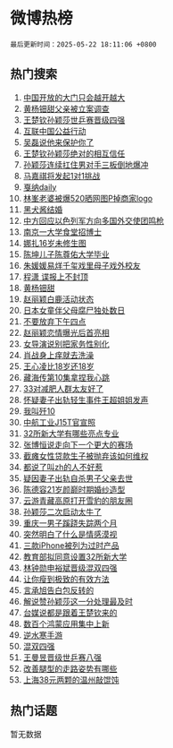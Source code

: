 # 微博热榜

`最后更新时间：2025-05-22 18:11:06 +0800`

## 热门搜索

1. [中国开放的大门只会越开越大](https://m.weibo.cn/search?containerid=100103type%3D1%26t%3D10%26q%3D%23%E4%B8%AD%E5%9B%BD%E5%BC%80%E6%94%BE%E7%9A%84%E5%A4%A7%E9%97%A8%E5%8F%AA%E4%BC%9A%E8%B6%8A%E5%BC%80%E8%B6%8A%E5%A4%A7%23&stream_entry_id=51&isnewpage=1&extparam=seat%3D1%26cate%3D10103%26dgr%3D0%26q%3D%2523%25E4%25B8%25AD%25E5%259B%25BD%25E5%25BC%2580%25E6%2594%25BE%25E7%259A%2584%25E5%25A4%25A7%25E9%2597%25A8%25E5%258F%25AA%25E4%25BC%259A%25E8%25B6%258A%25E5%25BC%2580%25E8%25B6%258A%25E5%25A4%25A7%2523%26filter_type%3Drealtimehot%26stream_entry_id%3D51%26c_type%3D51%26pos%3D0%26display_time%3D1747908664%26pre_seqid%3D17479086649030414504584)
1. [黄杨钿甜父亲被立案调查](https://m.weibo.cn/search?containerid=100103type%3D1%26t%3D10%26q%3D%23%E9%BB%84%E6%9D%A8%E9%92%BF%E7%94%9C%E7%88%B6%E4%BA%B2%E8%A2%AB%E7%AB%8B%E6%A1%88%E8%B0%83%E6%9F%A5%23&stream_entry_id=31&isnewpage=1&extparam=seat%3D1%26flag%3D4%26realpos%3D1%26lcate%3D5001%26c_type%3D31%26pos%3D0%26cate%3D5001%26dgr%3D0%26q%3D%2523%25E9%25BB%2584%25E6%259D%25A8%25E9%2592%25BF%25E7%2594%259C%25E7%2588%25B6%25E4%25BA%25B2%25E8%25A2%25AB%25E7%25AB%258B%25E6%25A1%2588%25E8%25B0%2583%25E6%259F%25A5%2523%26stream_entry_id%3D31%26band_rank%3D1%26filter_type%3Drealtimehot%26display_time%3D1747908664%26pre_seqid%3D17479086649030414504584)
1. [王楚钦孙颖莎世乒赛晋级四强](https://m.weibo.cn/search?containerid=100103type%3D1%26t%3D10%26q%3D%23%E7%8E%8B%E6%A5%9A%E9%92%A6%E5%AD%99%E9%A2%96%E8%8E%8E%E4%B8%96%E4%B9%92%E8%B5%9B%E6%99%8B%E7%BA%A7%E5%9B%9B%E5%BC%BA%23&stream_entry_id=31&isnewpage=1&extparam=seat%3D1%26flag%3D1%26realpos%3D2%26lcate%3D5001%26c_type%3D31%26pos%3D1%26cate%3D5001%26dgr%3D0%26q%3D%2523%25E7%258E%258B%25E6%25A5%259A%25E9%2592%25A6%25E5%25AD%2599%25E9%25A2%2596%25E8%258E%258E%25E4%25B8%2596%25E4%25B9%2592%25E8%25B5%259B%25E6%2599%258B%25E7%25BA%25A7%25E5%259B%259B%25E5%25BC%25BA%2523%26stream_entry_id%3D31%26band_rank%3D2%26filter_type%3Drealtimehot%26display_time%3D1747908664%26pre_seqid%3D17479086649030414504584)
1. [互联中国公益行动](https://m.weibo.cn/search?containerid=100103type%3D1%26t%3D10%26q%3D%23%E4%BA%92%E8%81%94%E4%B8%AD%E5%9B%BD%E5%85%AC%E7%9B%8A%E8%A1%8C%E5%8A%A8%23&stream_entry_id=31&isnewpage=1&extparam=seat%3D1%26flag%3D0%26realpos%3D3%26lcate%3D5001%26c_type%3D31%26pos%3D2%26cate%3D5001%26dgr%3D0%26q%3D%2523%25E4%25BA%2592%25E8%2581%2594%25E4%25B8%25AD%25E5%259B%25BD%25E5%2585%25AC%25E7%259B%258A%25E8%25A1%258C%25E5%258A%25A8%2523%26stream_entry_id%3D31%26band_rank%3D3%26filter_type%3Drealtimehot%26display_time%3D1747908664%26pre_seqid%3D17479086649030414504584)
1. [吴磊说他来保护你了](https://m.weibo.cn/search?containerid=100103type%3D1%26t%3D10%26q%3D%23%E5%90%B4%E7%A3%8A%E8%AF%B4%E4%BB%96%E6%9D%A5%E4%BF%9D%E6%8A%A4%E4%BD%A0%E4%BA%86%23&stream_entry_id=31&isnewpage=1&extparam=seat%3D1%26is_ad_pos%3D1%26q%3D%2523%25E5%2590%25B4%25E7%25A3%258A%25E8%25AF%25B4%25E4%25BB%2596%25E6%259D%25A5%25E4%25BF%259D%25E6%258A%25A4%25E4%25BD%25A0%25E4%25BA%2586%2523%26filter_type%3Drealtimehot%26adid%3D287160%26c_type%3D31%26pos%3D3%26cate%3D5001%26dgr%3D0%26lcate%3D5001%26stream_entry_id%3D31%26band_rank%3D4%26topic_ad%3D1%26display_time%3D1747908664%26pre_seqid%3D17479086649030414504584)
1. [王楚钦孙颖莎绝对的相互信任](https://m.weibo.cn/search?containerid=100103type%3D1%26t%3D10%26q%3D%23%E7%8E%8B%E6%A5%9A%E9%92%A6%E5%AD%99%E9%A2%96%E8%8E%8E%E7%BB%9D%E5%AF%B9%E7%9A%84%E7%9B%B8%E4%BA%92%E4%BF%A1%E4%BB%BB%23&stream_entry_id=31&isnewpage=1&extparam=seat%3D1%26flag%3D1%26realpos%3D4%26lcate%3D5001%26c_type%3D31%26pos%3D4%26cate%3D5001%26dgr%3D0%26q%3D%2523%25E7%258E%258B%25E6%25A5%259A%25E9%2592%25A6%25E5%25AD%2599%25E9%25A2%2596%25E8%258E%258E%25E7%25BB%259D%25E5%25AF%25B9%25E7%259A%2584%25E7%259B%25B8%25E4%25BA%2592%25E4%25BF%25A1%25E4%25BB%25BB%2523%26stream_entry_id%3D31%26band_rank%3D4%26filter_type%3Drealtimehot%26display_time%3D1747908664%26pre_seqid%3D17479086649030414504584)
1. [孙颖莎连续扛住男对手三板倒地爆冲](https://m.weibo.cn/search?containerid=100103type%3D1%26t%3D10%26q%3D%23%E5%AD%99%E9%A2%96%E8%8E%8E%E8%BF%9E%E7%BB%AD%E6%89%9B%E4%BD%8F%E7%94%B7%E5%AF%B9%E6%89%8B%E4%B8%89%E6%9D%BF%E5%80%92%E5%9C%B0%E7%88%86%E5%86%B2%23&stream_entry_id=31&isnewpage=1&extparam=seat%3D1%26flag%3D1%26realpos%3D5%26lcate%3D5001%26c_type%3D31%26pos%3D5%26cate%3D5001%26dgr%3D0%26q%3D%2523%25E5%25AD%2599%25E9%25A2%2596%25E8%258E%258E%25E8%25BF%259E%25E7%25BB%25AD%25E6%2589%259B%25E4%25BD%258F%25E7%2594%25B7%25E5%25AF%25B9%25E6%2589%258B%25E4%25B8%2589%25E6%259D%25BF%25E5%2580%2592%25E5%259C%25B0%25E7%2588%2586%25E5%2586%25B2%2523%26stream_entry_id%3D31%26band_rank%3D5%26filter_type%3Drealtimehot%26display_time%3D1747908664%26pre_seqid%3D17479086649030414504584)
1. [马嘉祺将发起1对1挑战](https://m.weibo.cn/search?containerid=100103type%3D1%26t%3D10%26q%3D%23%E9%A9%AC%E5%98%89%E7%A5%BA%E5%B0%86%E5%8F%91%E8%B5%B71%E5%AF%B91%E6%8C%91%E6%88%98%23&stream_entry_id=31&isnewpage=1&extparam=seat%3D1%26flag%3D1%26realpos%3D6%26lcate%3D5001%26c_type%3D31%26pos%3D6%26cate%3D5001%26dgr%3D0%26q%3D%2523%25E9%25A9%25AC%25E5%2598%2589%25E7%25A5%25BA%25E5%25B0%2586%25E5%258F%2591%25E8%25B5%25B71%25E5%25AF%25B91%25E6%258C%2591%25E6%2588%2598%2523%26stream_entry_id%3D31%26band_rank%3D6%26filter_type%3Drealtimehot%26display_time%3D1747908664%26pre_seqid%3D17479086649030414504584)
1. [戛纳daily](https://m.weibo.cn/search?containerid=100103type%3D1%26t%3D10%26q%3D%23%E6%88%9B%E7%BA%B3daily%23&stream_entry_id=31&isnewpage=1&extparam=seat%3D1%26is_ad_pos%3D1%26q%3D%2523%25E6%2588%259B%25E7%25BA%25B3daily%2523%26filter_type%3Drealtimehot%26adid%3D287243%26c_type%3D31%26pos%3D7%26cate%3D5001%26dgr%3D0%26lcate%3D5001%26stream_entry_id%3D31%26band_rank%3D7%26topic_ad%3D1%26display_time%3D1747908664%26pre_seqid%3D17479086649030414504584)
1. [林峯老婆被爆520晒网图P掉商家logo](https://m.weibo.cn/search?containerid=100103type%3D1%26t%3D10%26q%3D%23%E6%9E%97%E5%B3%AF%E8%80%81%E5%A9%86%E8%A2%AB%E7%88%86520%E6%99%92%E7%BD%91%E5%9B%BEP%E6%8E%89%E5%95%86%E5%AE%B6logo%23&stream_entry_id=31&isnewpage=1&extparam=seat%3D1%26flag%3D2%26realpos%3D7%26lcate%3D5001%26c_type%3D31%26pos%3D8%26cate%3D5001%26dgr%3D0%26q%3D%2523%25E6%259E%2597%25E5%25B3%25AF%25E8%2580%2581%25E5%25A9%2586%25E8%25A2%25AB%25E7%2588%2586520%25E6%2599%2592%25E7%25BD%2591%25E5%259B%25BEP%25E6%258E%2589%25E5%2595%2586%25E5%25AE%25B6logo%2523%26stream_entry_id%3D31%26band_rank%3D7%26filter_type%3Drealtimehot%26display_time%3D1747908664%26pre_seqid%3D17479086649030414504584)
1. [黑犬酱结婚](https://m.weibo.cn/search?containerid=100103type%3D1%26t%3D10%26q%3D%E9%BB%91%E7%8A%AC%E9%85%B1%E7%BB%93%E5%A9%9A&stream_entry_id=31&isnewpage=1&extparam=seat%3D1%26flag%3D2%26realpos%3D8%26lcate%3D5001%26c_type%3D31%26pos%3D9%26cate%3D5001%26dgr%3D0%26q%3D%25E9%25BB%2591%25E7%258A%25AC%25E9%2585%25B1%25E7%25BB%2593%25E5%25A9%259A%26stream_entry_id%3D31%26band_rank%3D8%26filter_type%3Drealtimehot%26display_time%3D1747908664%26pre_seqid%3D17479086649030414504584)
1. [中方回应以色列军方向多国外交使团鸣枪](https://m.weibo.cn/search?containerid=100103type%3D1%26t%3D10%26q%3D%23%E4%B8%AD%E6%96%B9%E5%9B%9E%E5%BA%94%E4%BB%A5%E8%89%B2%E5%88%97%E5%86%9B%E6%96%B9%E5%90%91%E5%A4%9A%E5%9B%BD%E5%A4%96%E4%BA%A4%E4%BD%BF%E5%9B%A2%E9%B8%A3%E6%9E%AA%23&stream_entry_id=31&isnewpage=1&extparam=seat%3D1%26flag%3D0%26realpos%3D9%26lcate%3D5001%26c_type%3D31%26pos%3D10%26cate%3D5001%26dgr%3D0%26q%3D%2523%25E4%25B8%25AD%25E6%2596%25B9%25E5%259B%259E%25E5%25BA%2594%25E4%25BB%25A5%25E8%2589%25B2%25E5%2588%2597%25E5%2586%259B%25E6%2596%25B9%25E5%2590%2591%25E5%25A4%259A%25E5%259B%25BD%25E5%25A4%2596%25E4%25BA%25A4%25E4%25BD%25BF%25E5%259B%25A2%25E9%25B8%25A3%25E6%259E%25AA%2523%26stream_entry_id%3D31%26band_rank%3D9%26filter_type%3Drealtimehot%26display_time%3D1747908664%26pre_seqid%3D17479086649030414504584)
1. [南京一大学食堂招博士](https://m.weibo.cn/search?containerid=100103type%3D1%26t%3D10%26q%3D%23%E5%8D%97%E4%BA%AC%E4%B8%80%E5%A4%A7%E5%AD%A6%E9%A3%9F%E5%A0%82%E6%8B%9B%E5%8D%9A%E5%A3%AB%23&stream_entry_id=31&isnewpage=1&extparam=seat%3D1%26flag%3D1%26realpos%3D10%26lcate%3D5001%26c_type%3D31%26pos%3D11%26cate%3D5001%26dgr%3D0%26q%3D%2523%25E5%258D%2597%25E4%25BA%25AC%25E4%25B8%2580%25E5%25A4%25A7%25E5%25AD%25A6%25E9%25A3%259F%25E5%25A0%2582%25E6%258B%259B%25E5%258D%259A%25E5%25A3%25AB%2523%26stream_entry_id%3D31%26band_rank%3D10%26filter_type%3Drealtimehot%26display_time%3D1747908664%26pre_seqid%3D17479086649030414504584)
1. [娜扎16岁未修生图](https://m.weibo.cn/search?containerid=100103type%3D1%26t%3D10%26q%3D%E5%A8%9C%E6%89%8E16%E5%B2%81%E6%9C%AA%E4%BF%AE%E7%94%9F%E5%9B%BE&stream_entry_id=31&isnewpage=1&extparam=seat%3D1%26flag%3D1%26realpos%3D11%26lcate%3D5001%26c_type%3D31%26pos%3D12%26cate%3D5001%26dgr%3D0%26q%3D%25E5%25A8%259C%25E6%2589%258E16%25E5%25B2%2581%25E6%259C%25AA%25E4%25BF%25AE%25E7%2594%259F%25E5%259B%25BE%26stream_entry_id%3D31%26band_rank%3D11%26filter_type%3Drealtimehot%26display_time%3D1747908664%26pre_seqid%3D17479086649030414504584)
1. [陈坤儿子陈尊佑大学毕业](https://m.weibo.cn/search?containerid=100103type%3D1%26t%3D10%26q%3D%23%E9%99%88%E5%9D%A4%E5%84%BF%E5%AD%90%E9%99%88%E5%B0%8A%E4%BD%91%E5%A4%A7%E5%AD%A6%E6%AF%95%E4%B8%9A%23&stream_entry_id=31&isnewpage=1&extparam=seat%3D1%26flag%3D2%26realpos%3D12%26lcate%3D5001%26c_type%3D31%26pos%3D13%26cate%3D5001%26dgr%3D0%26q%3D%2523%25E9%2599%2588%25E5%259D%25A4%25E5%2584%25BF%25E5%25AD%2590%25E9%2599%2588%25E5%25B0%258A%25E4%25BD%2591%25E5%25A4%25A7%25E5%25AD%25A6%25E6%25AF%2595%25E4%25B8%259A%2523%26stream_entry_id%3D31%26band_rank%3D12%26filter_type%3Drealtimehot%26display_time%3D1747908664%26pre_seqid%3D17479086649030414504584)
1. [朱媛媛易烊千玺戏里母子戏外校友](https://m.weibo.cn/search?containerid=100103type%3D1%26t%3D10%26q%3D%23%E6%9C%B1%E5%AA%9B%E5%AA%9B%E6%98%93%E7%83%8A%E5%8D%83%E7%8E%BA%E6%88%8F%E9%87%8C%E6%AF%8D%E5%AD%90%E6%88%8F%E5%A4%96%E6%A0%A1%E5%8F%8B%23&stream_entry_id=31&isnewpage=1&extparam=seat%3D1%26flag%3D1%26realpos%3D13%26lcate%3D5001%26c_type%3D31%26pos%3D14%26cate%3D5001%26dgr%3D0%26q%3D%2523%25E6%259C%25B1%25E5%25AA%259B%25E5%25AA%259B%25E6%2598%2593%25E7%2583%258A%25E5%258D%2583%25E7%258E%25BA%25E6%2588%258F%25E9%2587%258C%25E6%25AF%258D%25E5%25AD%2590%25E6%2588%258F%25E5%25A4%2596%25E6%25A0%25A1%25E5%258F%258B%2523%26stream_entry_id%3D31%26band_rank%3D13%26filter_type%3Drealtimehot%26display_time%3D1747908664%26pre_seqid%3D17479086649030414504584)
1. [程潇 谍报上不封顶](https://m.weibo.cn/search?containerid=100103type%3D1%26t%3D10%26q%3D%E7%A8%8B%E6%BD%87+%E8%B0%8D%E6%8A%A5%E4%B8%8A%E4%B8%8D%E5%B0%81%E9%A1%B6&stream_entry_id=31&isnewpage=1&extparam=seat%3D1%26flag%3D0%26realpos%3D14%26lcate%3D5001%26c_type%3D31%26pos%3D15%26cate%3D5001%26dgr%3D0%26q%3D%25E7%25A8%258B%25E6%25BD%2587%2520%25E8%25B0%258D%25E6%258A%25A5%25E4%25B8%258A%25E4%25B8%258D%25E5%25B0%2581%25E9%25A1%25B6%26stream_entry_id%3D31%26band_rank%3D14%26filter_type%3Drealtimehot%26display_time%3D1747908664%26pre_seqid%3D17479086649030414504584)
1. [黄杨钿甜](https://m.weibo.cn/search?containerid=100103type%3D1%26t%3D10%26q%3D%E9%BB%84%E6%9D%A8%E9%92%BF%E7%94%9C&stream_entry_id=31&isnewpage=1&extparam=seat%3D1%26flag%3D2%26realpos%3D15%26lcate%3D5001%26c_type%3D31%26pos%3D16%26cate%3D5001%26dgr%3D0%26q%3D%25E9%25BB%2584%25E6%259D%25A8%25E9%2592%25BF%25E7%2594%259C%26stream_entry_id%3D31%26band_rank%3D15%26filter_type%3Drealtimehot%26display_time%3D1747908664%26pre_seqid%3D17479086649030414504584)
1. [赵丽颖白鹿活动状态](https://m.weibo.cn/search?containerid=100103type%3D1%26t%3D10%26q%3D%23%E8%B5%B5%E4%B8%BD%E9%A2%96%E7%99%BD%E9%B9%BF%E6%B4%BB%E5%8A%A8%E7%8A%B6%E6%80%81%23&stream_entry_id=31&isnewpage=1&extparam=seat%3D1%26flag%3D1%26realpos%3D16%26lcate%3D5001%26c_type%3D31%26pos%3D17%26cate%3D5001%26dgr%3D0%26q%3D%2523%25E8%25B5%25B5%25E4%25B8%25BD%25E9%25A2%2596%25E7%2599%25BD%25E9%25B9%25BF%25E6%25B4%25BB%25E5%258A%25A8%25E7%258A%25B6%25E6%2580%2581%2523%26stream_entry_id%3D31%26band_rank%3D16%26filter_type%3Drealtimehot%26display_time%3D1747908664%26pre_seqid%3D17479086649030414504584)
1. [日本女童伴父母腐尸独处数日](https://m.weibo.cn/search?containerid=100103type%3D1%26t%3D10%26q%3D%E6%97%A5%E6%9C%AC%E5%A5%B3%E7%AB%A5%E4%BC%B4%E7%88%B6%E6%AF%8D%E8%85%90%E5%B0%B8%E7%8B%AC%E5%A4%84%E6%95%B0%E6%97%A5&stream_entry_id=31&isnewpage=1&extparam=seat%3D1%26flag%3D2%26realpos%3D17%26lcate%3D5001%26c_type%3D31%26pos%3D18%26cate%3D5001%26dgr%3D0%26q%3D%25E6%2597%25A5%25E6%259C%25AC%25E5%25A5%25B3%25E7%25AB%25A5%25E4%25BC%25B4%25E7%2588%25B6%25E6%25AF%258D%25E8%2585%2590%25E5%25B0%25B8%25E7%258B%25AC%25E5%25A4%2584%25E6%2595%25B0%25E6%2597%25A5%26stream_entry_id%3D31%26band_rank%3D17%26filter_type%3Drealtimehot%26display_time%3D1747908664%26pre_seqid%3D17479086649030414504584)
1. [不要放弃下午四点](https://m.weibo.cn/search?containerid=100103type%3D1%26t%3D10%26q%3D%E4%B8%8D%E8%A6%81%E6%94%BE%E5%BC%83%E4%B8%8B%E5%8D%88%E5%9B%9B%E7%82%B9&stream_entry_id=31&isnewpage=1&extparam=seat%3D1%26flag%3D2%26realpos%3D18%26lcate%3D5001%26c_type%3D31%26pos%3D19%26cate%3D5001%26dgr%3D0%26q%3D%25E4%25B8%258D%25E8%25A6%2581%25E6%2594%25BE%25E5%25BC%2583%25E4%25B8%258B%25E5%258D%2588%25E5%259B%259B%25E7%2582%25B9%26stream_entry_id%3D31%26band_rank%3D18%26filter_type%3Drealtimehot%26display_time%3D1747908664%26pre_seqid%3D17479086649030414504584)
1. [赵丽颖恋情曝光后首亮相](https://m.weibo.cn/search?containerid=100103type%3D1%26t%3D10%26q%3D%23%E8%B5%B5%E4%B8%BD%E9%A2%96%E6%81%8B%E6%83%85%E6%9B%9D%E5%85%89%E5%90%8E%E9%A6%96%E4%BA%AE%E7%9B%B8%23&stream_entry_id=31&isnewpage=1&extparam=seat%3D1%26flag%3D1%26realpos%3D19%26lcate%3D5001%26c_type%3D31%26pos%3D20%26cate%3D5001%26dgr%3D0%26q%3D%2523%25E8%25B5%25B5%25E4%25B8%25BD%25E9%25A2%2596%25E6%2581%258B%25E6%2583%2585%25E6%259B%259D%25E5%2585%2589%25E5%2590%258E%25E9%25A6%2596%25E4%25BA%25AE%25E7%259B%25B8%2523%26stream_entry_id%3D31%26band_rank%3D19%26filter_type%3Drealtimehot%26display_time%3D1747908664%26pre_seqid%3D17479086649030414504584)
1. [女导演说别把家务性别化](https://m.weibo.cn/search?containerid=100103type%3D1%26t%3D10%26q%3D%23%E5%A5%B3%E5%AF%BC%E6%BC%94%E8%AF%B4%E5%88%AB%E6%8A%8A%E5%AE%B6%E5%8A%A1%E6%80%A7%E5%88%AB%E5%8C%96%23&stream_entry_id=31&isnewpage=1&extparam=seat%3D1%26flag%3D1%26realpos%3D20%26lcate%3D5001%26c_type%3D31%26pos%3D21%26cate%3D5001%26dgr%3D0%26q%3D%2523%25E5%25A5%25B3%25E5%25AF%25BC%25E6%25BC%2594%25E8%25AF%25B4%25E5%2588%25AB%25E6%258A%258A%25E5%25AE%25B6%25E5%258A%25A1%25E6%2580%25A7%25E5%2588%25AB%25E5%258C%2596%2523%26stream_entry_id%3D31%26band_rank%3D20%26filter_type%3Drealtimehot%26display_time%3D1747908664%26pre_seqid%3D17479086649030414504584)
1. [肖战身上痒就去洗澡](https://m.weibo.cn/search?containerid=100103type%3D1%26t%3D10%26q%3D%23%E8%82%96%E6%88%98%E8%BA%AB%E4%B8%8A%E7%97%92%E5%B0%B1%E5%8E%BB%E6%B4%97%E6%BE%A1%23&stream_entry_id=31&isnewpage=1&extparam=seat%3D1%26flag%3D0%26realpos%3D21%26lcate%3D5001%26c_type%3D31%26pos%3D22%26cate%3D5001%26dgr%3D0%26q%3D%2523%25E8%2582%2596%25E6%2588%2598%25E8%25BA%25AB%25E4%25B8%258A%25E7%2597%2592%25E5%25B0%25B1%25E5%258E%25BB%25E6%25B4%2597%25E6%25BE%25A1%2523%26stream_entry_id%3D31%26band_rank%3D21%26filter_type%3Drealtimehot%26display_time%3D1747908664%26pre_seqid%3D17479086649030414504584)
1. [王心凌比18岁还18岁](https://m.weibo.cn/search?containerid=100103type%3D1%26t%3D10%26q%3D%E7%8E%8B%E5%BF%83%E5%87%8C%E6%AF%9418%E5%B2%81%E8%BF%9818%E5%B2%81&stream_entry_id=31&isnewpage=1&extparam=seat%3D1%26flag%3D1%26realpos%3D22%26lcate%3D5001%26c_type%3D31%26pos%3D23%26cate%3D5001%26dgr%3D0%26q%3D%25E7%258E%258B%25E5%25BF%2583%25E5%2587%258C%25E6%25AF%259418%25E5%25B2%2581%25E8%25BF%259818%25E5%25B2%2581%26stream_entry_id%3D31%26band_rank%3D22%26filter_type%3Drealtimehot%26display_time%3D1747908664%26pre_seqid%3D17479086649030414504584)
1. [藏海传第10集拿捏我心跳](https://m.weibo.cn/search?containerid=100103type%3D1%26t%3D10%26q%3D%E8%97%8F%E6%B5%B7%E4%BC%A0%E7%AC%AC10%E9%9B%86%E6%8B%BF%E6%8D%8F%E6%88%91%E5%BF%83%E8%B7%B3&stream_entry_id=31&isnewpage=1&extparam=seat%3D1%26flag%3D1%26realpos%3D23%26lcate%3D5001%26c_type%3D31%26pos%3D24%26cate%3D5001%26dgr%3D0%26q%3D%25E8%2597%258F%25E6%25B5%25B7%25E4%25BC%25A0%25E7%25AC%25AC10%25E9%259B%2586%25E6%258B%25BF%25E6%258D%258F%25E6%2588%2591%25E5%25BF%2583%25E8%25B7%25B3%26stream_entry_id%3D31%26band_rank%3D23%26filter_type%3Drealtimehot%26display_time%3D1747908664%26pre_seqid%3D17479086649030414504584)
1. [33对减肥人群太友好了](https://m.weibo.cn/search?containerid=100103type%3D1%26t%3D10%26q%3D33%E5%AF%B9%E5%87%8F%E8%82%A5%E4%BA%BA%E7%BE%A4%E5%A4%AA%E5%8F%8B%E5%A5%BD%E4%BA%86&stream_entry_id=31&isnewpage=1&extparam=seat%3D1%26flag%3D1%26realpos%3D24%26lcate%3D5001%26c_type%3D31%26pos%3D25%26cate%3D5001%26dgr%3D0%26q%3D33%25E5%25AF%25B9%25E5%2587%258F%25E8%2582%25A5%25E4%25BA%25BA%25E7%25BE%25A4%25E5%25A4%25AA%25E5%258F%258B%25E5%25A5%25BD%25E4%25BA%2586%26stream_entry_id%3D31%26band_rank%3D24%26filter_type%3Drealtimehot%26display_time%3D1747908664%26pre_seqid%3D17479086649030414504584)
1. [怀疑妻子出轨轻生事件王超姐姐发声](https://m.weibo.cn/search?containerid=100103type%3D1%26t%3D10%26q%3D%23%E6%80%80%E7%96%91%E5%A6%BB%E5%AD%90%E5%87%BA%E8%BD%A8%E8%BD%BB%E7%94%9F%E4%BA%8B%E4%BB%B6%E7%8E%8B%E8%B6%85%E5%A7%90%E5%A7%90%E5%8F%91%E5%A3%B0%23&stream_entry_id=31&isnewpage=1&extparam=seat%3D1%26flag%3D1%26realpos%3D25%26lcate%3D5001%26c_type%3D31%26pos%3D26%26cate%3D5001%26dgr%3D0%26q%3D%2523%25E6%2580%2580%25E7%2596%2591%25E5%25A6%25BB%25E5%25AD%2590%25E5%2587%25BA%25E8%25BD%25A8%25E8%25BD%25BB%25E7%2594%259F%25E4%25BA%258B%25E4%25BB%25B6%25E7%258E%258B%25E8%25B6%2585%25E5%25A7%2590%25E5%25A7%2590%25E5%258F%2591%25E5%25A3%25B0%2523%26stream_entry_id%3D31%26band_rank%3D25%26filter_type%3Drealtimehot%26display_time%3D1747908664%26pre_seqid%3D17479086649030414504584)
1. [我叫歼10](https://m.weibo.cn/search?containerid=100103type%3D1%26t%3D10%26q%3D%E6%88%91%E5%8F%AB%E6%AD%BC10&stream_entry_id=31&isnewpage=1&extparam=seat%3D1%26flag%3D1%26realpos%3D26%26lcate%3D5001%26c_type%3D31%26pos%3D27%26cate%3D5001%26dgr%3D0%26q%3D%25E6%2588%2591%25E5%258F%25AB%25E6%25AD%25BC10%26stream_entry_id%3D31%26band_rank%3D26%26filter_type%3Drealtimehot%26display_time%3D1747908664%26pre_seqid%3D17479086649030414504584)
1. [中航工业J15T官宣照](https://m.weibo.cn/search?containerid=100103type%3D1%26t%3D10%26q%3D%E4%B8%AD%E8%88%AA%E5%B7%A5%E4%B8%9AJ15T%E5%AE%98%E5%AE%A3%E7%85%A7&stream_entry_id=31&isnewpage=1&extparam=seat%3D1%26flag%3D1%26realpos%3D27%26lcate%3D5001%26c_type%3D31%26pos%3D28%26cate%3D5001%26dgr%3D0%26q%3D%25E4%25B8%25AD%25E8%2588%25AA%25E5%25B7%25A5%25E4%25B8%259AJ15T%25E5%25AE%2598%25E5%25AE%25A3%25E7%2585%25A7%26stream_entry_id%3D31%26band_rank%3D27%26filter_type%3Drealtimehot%26display_time%3D1747908664%26pre_seqid%3D17479086649030414504584)
1. [32所新大学有哪些亮点专业](https://m.weibo.cn/search?containerid=100103type%3D1%26t%3D10%26q%3D32%E6%89%80%E6%96%B0%E5%A4%A7%E5%AD%A6%E6%9C%89%E5%93%AA%E4%BA%9B%E4%BA%AE%E7%82%B9%E4%B8%93%E4%B8%9A&stream_entry_id=31&isnewpage=1&extparam=seat%3D1%26flag%3D1%26realpos%3D28%26filter_type%3Drealtimehot%26c_type%3D31%26pos%3D29%26cate%3D5001%26dgr%3D0%26lcate%3D5001%26q%3D32%25E6%2589%2580%25E6%2596%25B0%25E5%25A4%25A7%25E5%25AD%25A6%25E6%259C%2589%25E5%2593%25AA%25E4%25BA%259B%25E4%25BA%25AE%25E7%2582%25B9%25E4%25B8%2593%25E4%25B8%259A%26stream_entry_id%3D31%26band_rank%3D28%26is_ai_ask%3D1%26display_time%3D1747908664%26pre_seqid%3D17479086649030414504584)
1. [张博恒说走向下一个更大的赛场](https://m.weibo.cn/search?containerid=100103type%3D1%26t%3D10%26q%3D%23%E5%BC%A0%E5%8D%9A%E6%81%92%E8%AF%B4%E8%B5%B0%E5%90%91%E4%B8%8B%E4%B8%80%E4%B8%AA%E6%9B%B4%E5%A4%A7%E7%9A%84%E8%B5%9B%E5%9C%BA%23&stream_entry_id=31&isnewpage=1&extparam=seat%3D1%26flag%3D1%26realpos%3D29%26lcate%3D5001%26c_type%3D31%26pos%3D30%26cate%3D5001%26dgr%3D0%26q%3D%2523%25E5%25BC%25A0%25E5%258D%259A%25E6%2581%2592%25E8%25AF%25B4%25E8%25B5%25B0%25E5%2590%2591%25E4%25B8%258B%25E4%25B8%2580%25E4%25B8%25AA%25E6%259B%25B4%25E5%25A4%25A7%25E7%259A%2584%25E8%25B5%259B%25E5%259C%25BA%2523%26stream_entry_id%3D31%26band_rank%3D29%26filter_type%3Drealtimehot%26display_time%3D1747908664%26pre_seqid%3D17479086649030414504584)
1. [截瘫女性贷款生子被抛弃该如何维权](https://m.weibo.cn/search?containerid=100103type%3D1%26t%3D10%26q%3D%E6%88%AA%E7%98%AB%E5%A5%B3%E6%80%A7%E8%B4%B7%E6%AC%BE%E7%94%9F%E5%AD%90%E8%A2%AB%E6%8A%9B%E5%BC%83%E8%AF%A5%E5%A6%82%E4%BD%95%E7%BB%B4%E6%9D%83&stream_entry_id=31&isnewpage=1&extparam=seat%3D1%26flag%3D1%26realpos%3D30%26filter_type%3Drealtimehot%26c_type%3D31%26pos%3D31%26cate%3D5001%26dgr%3D0%26lcate%3D5001%26q%3D%25E6%2588%25AA%25E7%2598%25AB%25E5%25A5%25B3%25E6%2580%25A7%25E8%25B4%25B7%25E6%25AC%25BE%25E7%2594%259F%25E5%25AD%2590%25E8%25A2%25AB%25E6%258A%259B%25E5%25BC%2583%25E8%25AF%25A5%25E5%25A6%2582%25E4%25BD%2595%25E7%25BB%25B4%25E6%259D%2583%26stream_entry_id%3D31%26band_rank%3D30%26is_ai_ask%3D1%26display_time%3D1747908664%26pre_seqid%3D17479086649030414504584)
1. [都说了叫zh的人不好惹](https://m.weibo.cn/search?containerid=100103type%3D1%26t%3D10%26q%3D%E9%83%BD%E8%AF%B4%E4%BA%86%E5%8F%ABzh%E7%9A%84%E4%BA%BA%E4%B8%8D%E5%A5%BD%E6%83%B9&stream_entry_id=31&isnewpage=1&extparam=seat%3D1%26flag%3D0%26realpos%3D31%26lcate%3D5001%26c_type%3D31%26pos%3D32%26cate%3D5001%26dgr%3D0%26q%3D%25E9%2583%25BD%25E8%25AF%25B4%25E4%25BA%2586%25E5%258F%25ABzh%25E7%259A%2584%25E4%25BA%25BA%25E4%25B8%258D%25E5%25A5%25BD%25E6%2583%25B9%26stream_entry_id%3D31%26band_rank%3D31%26filter_type%3Drealtimehot%26display_time%3D1747908664%26pre_seqid%3D17479086649030414504584)
1. [疑因妻子出轨自杀男子父亲去世](https://m.weibo.cn/search?containerid=100103type%3D1%26t%3D10%26q%3D%23%E7%96%91%E5%9B%A0%E5%A6%BB%E5%AD%90%E5%87%BA%E8%BD%A8%E8%87%AA%E6%9D%80%E7%94%B7%E5%AD%90%E7%88%B6%E4%BA%B2%E5%8E%BB%E4%B8%96%23&stream_entry_id=31&isnewpage=1&extparam=seat%3D1%26flag%3D1%26realpos%3D32%26lcate%3D5001%26c_type%3D31%26pos%3D33%26cate%3D5001%26dgr%3D0%26q%3D%2523%25E7%2596%2591%25E5%259B%25A0%25E5%25A6%25BB%25E5%25AD%2590%25E5%2587%25BA%25E8%25BD%25A8%25E8%2587%25AA%25E6%259D%2580%25E7%2594%25B7%25E5%25AD%2590%25E7%2588%25B6%25E4%25BA%25B2%25E5%258E%25BB%25E4%25B8%2596%2523%26stream_entry_id%3D31%26band_rank%3D32%26filter_type%3Drealtimehot%26display_time%3D1747908664%26pre_seqid%3D17479086649030414504584)
1. [陈德容21岁颜巅时期婚纱造型](https://m.weibo.cn/search?containerid=100103type%3D1%26t%3D10%26q%3D%E9%99%88%E5%BE%B7%E5%AE%B921%E5%B2%81%E9%A2%9C%E5%B7%85%E6%97%B6%E6%9C%9F%E5%A9%9A%E7%BA%B1%E9%80%A0%E5%9E%8B&stream_entry_id=31&isnewpage=1&extparam=seat%3D1%26flag%3D1%26realpos%3D33%26lcate%3D5001%26c_type%3D31%26pos%3D34%26cate%3D5001%26dgr%3D0%26q%3D%25E9%2599%2588%25E5%25BE%25B7%25E5%25AE%25B921%25E5%25B2%2581%25E9%25A2%259C%25E5%25B7%2585%25E6%2597%25B6%25E6%259C%259F%25E5%25A9%259A%25E7%25BA%25B1%25E9%2580%25A0%25E5%259E%258B%26stream_entry_id%3D31%26band_rank%3D33%26filter_type%3Drealtimehot%26display_time%3D1747908664%26pre_seqid%3D17479086649030414504584)
1. [云游青藏高原打开雪豹的朋友圈](https://m.weibo.cn/search?containerid=100103type%3D1%26t%3D10%26q%3D%23%E4%BA%91%E6%B8%B8%E9%9D%92%E8%97%8F%E9%AB%98%E5%8E%9F%E6%89%93%E5%BC%80%E9%9B%AA%E8%B1%B9%E7%9A%84%E6%9C%8B%E5%8F%8B%E5%9C%88%23&stream_entry_id=31&isnewpage=1&extparam=seat%3D1%26flag%3D1%26realpos%3D34%26lcate%3D5001%26c_type%3D31%26pos%3D35%26cate%3D5001%26dgr%3D0%26q%3D%2523%25E4%25BA%2591%25E6%25B8%25B8%25E9%259D%2592%25E8%2597%258F%25E9%25AB%2598%25E5%258E%259F%25E6%2589%2593%25E5%25BC%2580%25E9%259B%25AA%25E8%25B1%25B9%25E7%259A%2584%25E6%259C%258B%25E5%258F%258B%25E5%259C%2588%2523%26stream_entry_id%3D31%26band_rank%3D34%26filter_type%3Drealtimehot%26display_time%3D1747908664%26pre_seqid%3D17479086649030414504584)
1. [孙颖莎二次启动太牛了](https://m.weibo.cn/search?containerid=100103type%3D1%26t%3D10%26q%3D%23%E5%AD%99%E9%A2%96%E8%8E%8E%E4%BA%8C%E6%AC%A1%E5%90%AF%E5%8A%A8%E5%A4%AA%E7%89%9B%E4%BA%86%23&stream_entry_id=31&isnewpage=1&extparam=seat%3D1%26flag%3D1%26realpos%3D35%26lcate%3D5001%26c_type%3D31%26pos%3D36%26cate%3D5001%26dgr%3D0%26q%3D%2523%25E5%25AD%2599%25E9%25A2%2596%25E8%258E%258E%25E4%25BA%258C%25E6%25AC%25A1%25E5%2590%25AF%25E5%258A%25A8%25E5%25A4%25AA%25E7%2589%259B%25E4%25BA%2586%2523%26stream_entry_id%3D31%26band_rank%3D35%26filter_type%3Drealtimehot%26display_time%3D1747908664%26pre_seqid%3D17479086649030414504584)
1. [重庆一男子蹊跷失踪两个月](https://m.weibo.cn/search?containerid=100103type%3D1%26t%3D10%26q%3D%23%E9%87%8D%E5%BA%86%E4%B8%80%E7%94%B7%E5%AD%90%E8%B9%8A%E8%B7%B7%E5%A4%B1%E8%B8%AA%E4%B8%A4%E4%B8%AA%E6%9C%88%23&stream_entry_id=31&isnewpage=1&extparam=seat%3D1%26flag%3D1%26realpos%3D36%26lcate%3D5001%26c_type%3D31%26pos%3D37%26cate%3D5001%26dgr%3D0%26q%3D%2523%25E9%2587%258D%25E5%25BA%2586%25E4%25B8%2580%25E7%2594%25B7%25E5%25AD%2590%25E8%25B9%258A%25E8%25B7%25B7%25E5%25A4%25B1%25E8%25B8%25AA%25E4%25B8%25A4%25E4%25B8%25AA%25E6%259C%2588%2523%26stream_entry_id%3D31%26band_rank%3D36%26filter_type%3Drealtimehot%26display_time%3D1747908664%26pre_seqid%3D17479086649030414504584)
1. [突然明白了什么是情感漠视](https://m.weibo.cn/search?containerid=100103type%3D1%26t%3D10%26q%3D%E7%AA%81%E7%84%B6%E6%98%8E%E7%99%BD%E4%BA%86%E4%BB%80%E4%B9%88%E6%98%AF%E6%83%85%E6%84%9F%E6%BC%A0%E8%A7%86&stream_entry_id=31&isnewpage=1&extparam=seat%3D1%26flag%3D1%26realpos%3D37%26lcate%3D5001%26c_type%3D31%26pos%3D38%26cate%3D5001%26dgr%3D0%26q%3D%25E7%25AA%2581%25E7%2584%25B6%25E6%2598%258E%25E7%2599%25BD%25E4%25BA%2586%25E4%25BB%2580%25E4%25B9%2588%25E6%2598%25AF%25E6%2583%2585%25E6%2584%259F%25E6%25BC%25A0%25E8%25A7%2586%26stream_entry_id%3D31%26band_rank%3D37%26filter_type%3Drealtimehot%26display_time%3D1747908664%26pre_seqid%3D17479086649030414504584)
1. [三款iPhone被列为过时产品](https://m.weibo.cn/search?containerid=100103type%3D1%26t%3D10%26q%3D%23%E4%B8%89%E6%AC%BEiPhone%E8%A2%AB%E5%88%97%E4%B8%BA%E8%BF%87%E6%97%B6%E4%BA%A7%E5%93%81%23&stream_entry_id=31&isnewpage=1&extparam=seat%3D1%26flag%3D1%26realpos%3D38%26lcate%3D5001%26c_type%3D31%26pos%3D39%26cate%3D5001%26dgr%3D0%26q%3D%2523%25E4%25B8%2589%25E6%25AC%25BEiPhone%25E8%25A2%25AB%25E5%2588%2597%25E4%25B8%25BA%25E8%25BF%2587%25E6%2597%25B6%25E4%25BA%25A7%25E5%2593%2581%2523%26stream_entry_id%3D31%26band_rank%3D38%26filter_type%3Drealtimehot%26display_time%3D1747908664%26pre_seqid%3D17479086649030414504584)
1. [教育部拟同意设置32所新大学](https://m.weibo.cn/search?containerid=100103type%3D1%26t%3D10%26q%3D%23%E6%95%99%E8%82%B2%E9%83%A8%E6%8B%9F%E5%90%8C%E6%84%8F%E8%AE%BE%E7%BD%AE32%E6%89%80%E6%96%B0%E5%A4%A7%E5%AD%A6%23&stream_entry_id=31&isnewpage=1&extparam=seat%3D1%26flag%3D0%26realpos%3D39%26lcate%3D5001%26c_type%3D31%26pos%3D40%26cate%3D5001%26dgr%3D0%26q%3D%2523%25E6%2595%2599%25E8%2582%25B2%25E9%2583%25A8%25E6%258B%259F%25E5%2590%258C%25E6%2584%258F%25E8%25AE%25BE%25E7%25BD%25AE32%25E6%2589%2580%25E6%2596%25B0%25E5%25A4%25A7%25E5%25AD%25A6%2523%26stream_entry_id%3D31%26band_rank%3D39%26filter_type%3Drealtimehot%26display_time%3D1747908664%26pre_seqid%3D17479086649030414504584)
1. [林钟勋申裕斌晋级混双四强](https://m.weibo.cn/search?containerid=100103type%3D1%26t%3D10%26q%3D%23%E6%9E%97%E9%92%9F%E5%8B%8B%E7%94%B3%E8%A3%95%E6%96%8C%E6%99%8B%E7%BA%A7%E6%B7%B7%E5%8F%8C%E5%9B%9B%E5%BC%BA%23&stream_entry_id=31&isnewpage=1&extparam=seat%3D1%26flag%3D1%26realpos%3D40%26lcate%3D5001%26c_type%3D31%26pos%3D41%26cate%3D5001%26dgr%3D0%26q%3D%2523%25E6%259E%2597%25E9%2592%259F%25E5%258B%258B%25E7%2594%25B3%25E8%25A3%2595%25E6%2596%258C%25E6%2599%258B%25E7%25BA%25A7%25E6%25B7%25B7%25E5%258F%258C%25E5%259B%259B%25E5%25BC%25BA%2523%26stream_entry_id%3D31%26band_rank%3D40%26filter_type%3Drealtimehot%26display_time%3D1747908664%26pre_seqid%3D17479086649030414504584)
1. [让你瘦到极致的有效方法](https://m.weibo.cn/search?containerid=100103type%3D1%26t%3D10%26q%3D%E8%AE%A9%E4%BD%A0%E7%98%A6%E5%88%B0%E6%9E%81%E8%87%B4%E7%9A%84%E6%9C%89%E6%95%88%E6%96%B9%E6%B3%95&stream_entry_id=31&isnewpage=1&extparam=seat%3D1%26flag%3D1%26realpos%3D41%26lcate%3D5001%26c_type%3D31%26pos%3D42%26cate%3D5001%26dgr%3D0%26q%3D%25E8%25AE%25A9%25E4%25BD%25A0%25E7%2598%25A6%25E5%2588%25B0%25E6%259E%2581%25E8%2587%25B4%25E7%259A%2584%25E6%259C%2589%25E6%2595%2588%25E6%2596%25B9%25E6%25B3%2595%26stream_entry_id%3D31%26band_rank%3D41%26filter_type%3Drealtimehot%26display_time%3D1747908664%26pre_seqid%3D17479086649030414504584)
1. [言承旭告白包反转的](https://m.weibo.cn/search?containerid=100103type%3D1%26t%3D10%26q%3D%23%E8%A8%80%E6%89%BF%E6%97%AD%E5%91%8A%E7%99%BD%E5%8C%85%E5%8F%8D%E8%BD%AC%E7%9A%84%23&stream_entry_id=31&isnewpage=1&extparam=seat%3D1%26flag%3D1%26realpos%3D42%26lcate%3D5001%26c_type%3D31%26pos%3D43%26cate%3D5001%26dgr%3D0%26q%3D%2523%25E8%25A8%2580%25E6%2589%25BF%25E6%2597%25AD%25E5%2591%258A%25E7%2599%25BD%25E5%258C%2585%25E5%258F%258D%25E8%25BD%25AC%25E7%259A%2584%2523%26stream_entry_id%3D31%26band_rank%3D42%26filter_type%3Drealtimehot%26display_time%3D1747908664%26pre_seqid%3D17479086649030414504584)
1. [解说赞孙颖莎这一分处理最及时](https://m.weibo.cn/search?containerid=100103type%3D1%26t%3D10%26q%3D%23%E8%A7%A3%E8%AF%B4%E8%B5%9E%E5%AD%99%E9%A2%96%E8%8E%8E%E8%BF%99%E4%B8%80%E5%88%86%E5%A4%84%E7%90%86%E6%9C%80%E5%8F%8A%E6%97%B6%23&stream_entry_id=31&isnewpage=1&extparam=seat%3D1%26flag%3D1%26realpos%3D43%26lcate%3D5001%26c_type%3D31%26pos%3D44%26cate%3D5001%26dgr%3D0%26q%3D%2523%25E8%25A7%25A3%25E8%25AF%25B4%25E8%25B5%259E%25E5%25AD%2599%25E9%25A2%2596%25E8%258E%258E%25E8%25BF%2599%25E4%25B8%2580%25E5%2588%2586%25E5%25A4%2584%25E7%2590%2586%25E6%259C%2580%25E5%258F%258A%25E6%2597%25B6%2523%26stream_entry_id%3D31%26band_rank%3D43%26filter_type%3Drealtimehot%26display_time%3D1747908664%26pre_seqid%3D17479086649030414504584)
1. [台媒说都是跟着王楚钦来的](https://m.weibo.cn/search?containerid=100103type%3D1%26t%3D10%26q%3D%23%E5%8F%B0%E5%AA%92%E8%AF%B4%E9%83%BD%E6%98%AF%E8%B7%9F%E7%9D%80%E7%8E%8B%E6%A5%9A%E9%92%A6%E6%9D%A5%E7%9A%84%23&stream_entry_id=31&isnewpage=1&extparam=seat%3D1%26flag%3D1%26realpos%3D44%26lcate%3D5001%26c_type%3D31%26pos%3D45%26cate%3D5001%26dgr%3D0%26q%3D%2523%25E5%258F%25B0%25E5%25AA%2592%25E8%25AF%25B4%25E9%2583%25BD%25E6%2598%25AF%25E8%25B7%259F%25E7%259D%2580%25E7%258E%258B%25E6%25A5%259A%25E9%2592%25A6%25E6%259D%25A5%25E7%259A%2584%2523%26stream_entry_id%3D31%26band_rank%3D44%26filter_type%3Drealtimehot%26display_time%3D1747908664%26pre_seqid%3D17479086649030414504584)
1. [数百个鸿蒙应用集中上新](https://m.weibo.cn/search?containerid=100103type%3D1%26t%3D10%26q%3D%23%E6%95%B0%E7%99%BE%E4%B8%AA%E9%B8%BF%E8%92%99%E5%BA%94%E7%94%A8%E9%9B%86%E4%B8%AD%E4%B8%8A%E6%96%B0%23&stream_entry_id=31&isnewpage=1&extparam=seat%3D1%26flag%3D1%26realpos%3D45%26lcate%3D5001%26c_type%3D31%26pos%3D46%26cate%3D5001%26dgr%3D0%26q%3D%2523%25E6%2595%25B0%25E7%2599%25BE%25E4%25B8%25AA%25E9%25B8%25BF%25E8%2592%2599%25E5%25BA%2594%25E7%2594%25A8%25E9%259B%2586%25E4%25B8%25AD%25E4%25B8%258A%25E6%2596%25B0%2523%26stream_entry_id%3D31%26band_rank%3D45%26filter_type%3Drealtimehot%26display_time%3D1747908664%26pre_seqid%3D17479086649030414504584)
1. [逆水寒手游](https://m.weibo.cn/search?containerid=100103type%3D1%26t%3D10%26q%3D%E9%80%86%E6%B0%B4%E5%AF%92%E6%89%8B%E6%B8%B8&stream_entry_id=31&isnewpage=1&extparam=seat%3D1%26flag%3D1%26realpos%3D46%26lcate%3D5001%26c_type%3D31%26pos%3D47%26cate%3D5001%26dgr%3D0%26q%3D%25E9%2580%2586%25E6%25B0%25B4%25E5%25AF%2592%25E6%2589%258B%25E6%25B8%25B8%26stream_entry_id%3D31%26band_rank%3D46%26filter_type%3Drealtimehot%26display_time%3D1747908664%26pre_seqid%3D17479086649030414504584)
1. [混双四强](https://m.weibo.cn/search?containerid=100103type%3D1%26t%3D10%26q%3D%E6%B7%B7%E5%8F%8C%E5%9B%9B%E5%BC%BA&stream_entry_id=31&isnewpage=1&extparam=seat%3D1%26flag%3D1%26realpos%3D47%26lcate%3D5001%26c_type%3D31%26pos%3D48%26cate%3D5001%26dgr%3D0%26q%3D%25E6%25B7%25B7%25E5%258F%258C%25E5%259B%259B%25E5%25BC%25BA%26stream_entry_id%3D31%26band_rank%3D47%26filter_type%3Drealtimehot%26display_time%3D1747908664%26pre_seqid%3D17479086649030414504584)
1. [王曼昱晋级世乒赛八强](https://m.weibo.cn/search?containerid=100103type%3D1%26t%3D10%26q%3D%23%E7%8E%8B%E6%9B%BC%E6%98%B1%E6%99%8B%E7%BA%A7%E4%B8%96%E4%B9%92%E8%B5%9B%E5%85%AB%E5%BC%BA%23&stream_entry_id=31&isnewpage=1&extparam=seat%3D1%26flag%3D1%26realpos%3D48%26lcate%3D5001%26c_type%3D31%26pos%3D49%26cate%3D5001%26dgr%3D0%26q%3D%2523%25E7%258E%258B%25E6%259B%25BC%25E6%2598%25B1%25E6%2599%258B%25E7%25BA%25A7%25E4%25B8%2596%25E4%25B9%2592%25E8%25B5%259B%25E5%2585%25AB%25E5%25BC%25BA%2523%26stream_entry_id%3D31%26band_rank%3D48%26filter_type%3Drealtimehot%26display_time%3D1747908664%26pre_seqid%3D17479086649030414504584)
1. [改善腿型的走路姿势有哪些](https://m.weibo.cn/search?containerid=100103type%3D1%26t%3D10%26q%3D%E6%94%B9%E5%96%84%E8%85%BF%E5%9E%8B%E7%9A%84%E8%B5%B0%E8%B7%AF%E5%A7%BF%E5%8A%BF%E6%9C%89%E5%93%AA%E4%BA%9B&stream_entry_id=31&isnewpage=1&extparam=seat%3D1%26flag%3D1%26realpos%3D49%26filter_type%3Drealtimehot%26c_type%3D31%26pos%3D50%26cate%3D5001%26dgr%3D0%26lcate%3D5001%26q%3D%25E6%2594%25B9%25E5%2596%2584%25E8%2585%25BF%25E5%259E%258B%25E7%259A%2584%25E8%25B5%25B0%25E8%25B7%25AF%25E5%25A7%25BF%25E5%258A%25BF%25E6%259C%2589%25E5%2593%25AA%25E4%25BA%259B%26stream_entry_id%3D31%26band_rank%3D49%26is_ai_ask%3D1%26display_time%3D1747908664%26pre_seqid%3D17479086649030414504584)
1. [上海38元两颗的温州敲馄饨](https://m.weibo.cn/search?containerid=100103type%3D1%26t%3D10%26q%3D%E4%B8%8A%E6%B5%B738%E5%85%83%E4%B8%A4%E9%A2%97%E7%9A%84%E6%B8%A9%E5%B7%9E%E6%95%B2%E9%A6%84%E9%A5%A8&stream_entry_id=31&isnewpage=1&extparam=seat%3D1%26flag%3D1%26realpos%3D50%26lcate%3D5001%26c_type%3D31%26pos%3D51%26cate%3D5001%26dgr%3D0%26q%3D%25E4%25B8%258A%25E6%25B5%25B738%25E5%2585%2583%25E4%25B8%25A4%25E9%25A2%2597%25E7%259A%2584%25E6%25B8%25A9%25E5%25B7%259E%25E6%2595%25B2%25E9%25A6%2584%25E9%25A5%25A8%26stream_entry_id%3D31%26band_rank%3D50%26filter_type%3Drealtimehot%26display_time%3D1747908664%26pre_seqid%3D17479086649030414504584)

## 热门话题

暂无数据
